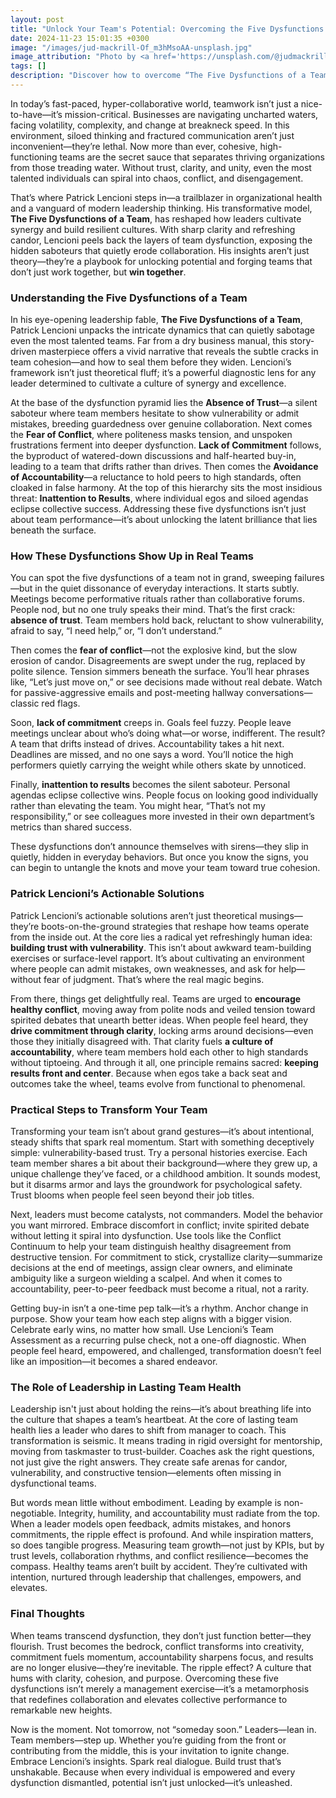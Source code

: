 ```yaml
---
layout: post
title: "Unlock Your Team's Potential: Overcoming the Five Dysfunctions with Patrick Lencioni's Insights!"
date: 2024-11-23 15:01:35 +0300
image: "/images/jud-mackrill-Of_m3hMsoAA-unsplash.jpg"
image_attribution: "Photo by <a href='https://unsplash.com/@judmackrillt'>Jud Mackrill/a> on <a href='https://unsplash.com/photos/mens-gray-crew-neck-t-shirt-Of_m3hMsoAA'>Unsplash</a>"
tags: []
description: "Discover how to overcome “The Five Dysfunctions of a Team: A Leadership Fable” by Patrick Lencioni and build stronger, high-performing teams."
---
```


In today’s fast-paced, hyper-collaborative world, teamwork isn’t just a nice-to-have—it’s mission-critical. Businesses are navigating uncharted waters, facing volatility, complexity, and change at breakneck speed. In this environment, siloed thinking and fractured communication aren’t just inconvenient—they’re lethal. Now more than ever, cohesive, high-functioning teams are the secret sauce that separates thriving organizations from those treading water. Without trust, clarity, and unity, even the most talented individuals can spiral into chaos, conflict, and disengagement.

That’s where Patrick Lencioni steps in—a trailblazer in organizational health and a vanguard of modern leadership thinking. His transformative model, **The Five Dysfunctions of a Team**, has reshaped how leaders cultivate synergy and build resilient cultures. With sharp clarity and refreshing candor, Lencioni peels back the layers of team dysfunction, exposing the hidden saboteurs that quietly erode collaboration. His insights aren’t just theory—they’re a playbook for unlocking potential and forging teams that don’t just work together, but **win together**.

### Understanding the Five Dysfunctions of a Team

In his eye-opening leadership fable, **The Five Dysfunctions of a Team**, Patrick Lencioni unpacks the intricate dynamics that can quietly sabotage even the most talented teams. Far from a dry business manual, this story-driven masterpiece offers a vivid narrative that reveals the subtle cracks in team cohesion—and how to seal them before they widen. Lencioni’s framework isn’t just theoretical fluff; it’s a powerful diagnostic lens for any leader determined to cultivate a culture of synergy and excellence.

At the base of the dysfunction pyramid lies the **Absence of Trust**—a silent saboteur where team members hesitate to show vulnerability or admit mistakes, breeding guardedness over genuine collaboration. Next comes the **Fear of Conflict**, where politeness masks tension, and unspoken frustrations ferment into deeper dysfunction. **Lack of Commitment** follows, the byproduct of watered-down discussions and half-hearted buy-in, leading to a team that drifts rather than drives. Then comes the **Avoidance of Accountability**—a reluctance to hold peers to high standards, often cloaked in false harmony. At the top of this hierarchy sits the most insidious threat: **Inattention to Results**, where individual egos and siloed agendas eclipse collective success. Addressing these five dysfunctions isn’t just about team performance—it’s about unlocking the latent brilliance that lies beneath the surface.

### How These Dysfunctions Show Up in Real Teams

You can spot the five dysfunctions of a team not in grand, sweeping failures—but in the quiet dissonance of everyday interactions. It starts subtly. Meetings become performative rituals rather than collaborative forums. People nod, but no one truly speaks their mind. That’s the first crack: **absence of trust**. Team members hold back, reluctant to show vulnerability, afraid to say, “I need help,” or, “I don’t understand.”

Then comes the **fear of conflict**—not the explosive kind, but the slow erosion of candor. Disagreements are swept under the rug, replaced by polite silence. Tension simmers beneath the surface. You’ll hear phrases like, “Let’s just move on,” or see decisions made without real debate. Watch for passive-aggressive emails and post-meeting hallway conversations—classic red flags.

Soon, **lack of commitment** creeps in. Goals feel fuzzy. People leave meetings unclear about who’s doing what—or worse, indifferent. The result? A team that drifts instead of drives. Accountability takes a hit next. Deadlines are missed, and no one says a word. You’ll notice the high performers quietly carrying the weight while others skate by unnoticed.

Finally, **inattention to results** becomes the silent saboteur. Personal agendas eclipse collective wins. People focus on looking good individually rather than elevating the team. You might hear, “That’s not my responsibility,” or see colleagues more invested in their own department’s metrics than shared success.

These dysfunctions don’t announce themselves with sirens—they slip in quietly, hidden in everyday behaviors. But once you know the signs, you can begin to untangle the knots and move your team toward true cohesion.

### Patrick Lencioni’s Actionable Solutions

Patrick Lencioni’s actionable solutions aren’t just theoretical musings—they’re boots-on-the-ground strategies that reshape how teams operate from the inside out. At the core lies a radical yet refreshingly human idea: **building trust with vulnerability**. This isn’t about awkward team-building exercises or surface-level rapport. It’s about cultivating an environment where people can admit mistakes, own weaknesses, and ask for help—without fear of judgment. That’s where the real magic begins.

From there, things get delightfully real. Teams are urged to **encourage healthy conflict**, moving away from polite nods and veiled tension toward spirited debates that unearth better ideas. When people feel heard, they **drive commitment through clarity**, locking arms around decisions—even those they initially disagreed with. That clarity fuels **a culture of accountability**, where team members hold each other to high standards without tiptoeing. And through it all, one principle remains sacred: **keeping results front and center**. Because when egos take a back seat and outcomes take the wheel, teams evolve from functional to phenomenal.

### Practical Steps to Transform Your Team

Transforming your team isn’t about grand gestures—it’s about intentional, steady shifts that spark real momentum. Start with something deceptively simple: vulnerability-based trust. Try a personal histories exercise. Each team member shares a bit about their background—where they grew up, a unique challenge they’ve faced, or a childhood ambition. It sounds modest, but it disarms armor and lays the groundwork for psychological safety. Trust blooms when people feel seen beyond their job titles.

Next, leaders must become catalysts, not commanders. Model the behavior you want mirrored. Embrace discomfort in conflict; invite spirited debate without letting it spiral into dysfunction. Use tools like the Conflict Continuum to help your team distinguish healthy disagreement from destructive tension. For commitment to stick, crystallize clarity—summarize decisions at the end of meetings, assign clear owners, and eliminate ambiguity like a surgeon wielding a scalpel. And when it comes to accountability, peer-to-peer feedback must become a ritual, not a rarity.

Getting buy-in isn’t a one-time pep talk—it’s a rhythm. Anchor change in purpose. Show your team how each step aligns with a bigger vision. Celebrate early wins, no matter how small. Use Lencioni’s Team Assessment as a recurring pulse check, not a one-off diagnostic. When people feel heard, empowered, and challenged, transformation doesn’t feel like an imposition—it becomes a shared endeavor.

### The Role of Leadership in Lasting Team Health

Leadership isn't just about holding the reins—it’s about breathing life into the culture that shapes a team’s heartbeat. At the core of lasting team health lies a leader who dares to shift from manager to coach. This transformation is seismic. It means trading in rigid oversight for mentorship, moving from taskmaster to trust-builder. Coaches ask the right questions, not just give the right answers. They create safe arenas for candor, vulnerability, and constructive tension—elements often missing in dysfunctional teams.

But words mean little without embodiment. Leading by example is non-negotiable. Integrity, humility, and accountability must radiate from the top. When a leader models open feedback, admits mistakes, and honors commitments, the ripple effect is profound. And while inspiration matters, so does tangible progress. Measuring team growth—not just by KPIs, but by trust levels, collaboration rhythms, and conflict resilience—becomes the compass. Healthy teams aren’t built by accident. They’re cultivated with intention, nurtured through leadership that challenges, empowers, and elevates.

### Final Thoughts

When teams transcend dysfunction, they don’t just function better—they flourish. Trust becomes the bedrock, conflict transforms into creativity, commitment fuels momentum, accountability sharpens focus, and results are no longer elusive—they’re inevitable. The ripple effect? A culture that hums with clarity, cohesion, and purpose. Overcoming these five dysfunctions isn’t merely a management exercise—it’s a metamorphosis that redefines collaboration and elevates collective performance to remarkable new heights.

Now is the moment. Not tomorrow, not “someday soon.” Leaders—lean in. Team members—step up. Whether you’re guiding from the front or contributing from the middle, this is your invitation to ignite change. Embrace Lencioni’s insights. Spark real dialogue. Build trust that’s unshakable. Because when every individual is empowered and every dysfunction dismantled, potential isn’t just unlocked—it’s unleashed.
